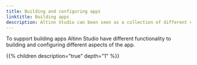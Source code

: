 ```yaml
---
title: Building and configuring apps
linktitle: Building apps
description: Altinn Studio can been seen as a collection of different editors or applications specialized to create and edit different aspects of an Altinn Studio app.
---
```


To support building apps Altinn Studio have different functionality to building and configuring different aspects of the app. 

{{% children description="true" depth="1" %}}
